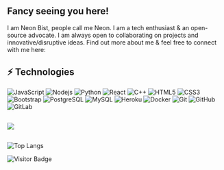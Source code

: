 ## Fancy seeing you here! 

I am Neon Bist, people call me Neon. I am a tech enthusiast & an open-source advocate. I am always open to collaborating on projects and innovative/disruptive ideas. Find out more about me & feel free to connect with me here:


## ⚡ Technologies

![JavaScript](https://img.shields.io/badge/-JavaScript-black?style=flat-square&logo=javascript)
![Nodejs](https://img.shields.io/badge/-Nodejs-black?style=flat-square&logo=Node.js)
![Python](https://img.shields.io/badge/-Python-black?style=flat-square&logo=Python)
![React](https://img.shields.io/badge/-React-black?style=flat-square&logo=react)
![C++](https://img.shields.io/badge/-C++-00599C?style=flat-square&logo=c)
![HTML5](https://img.shields.io/badge/-HTML5-E34F26?style=flat-square&logo=html5&logoColor=white)
![CSS3](https://img.shields.io/badge/-CSS3-1572B6?style=flat-square&logo=css3)
![Bootstrap](https://img.shields.io/badge/-Bootstrap-563D7C?style=flat-square&logo=bootstrap)
![PostgreSQL](https://img.shields.io/badge/-PostgreSQL-336791?style=flat-square&logo=postgresql)
![MySQL](https://img.shields.io/badge/-MySQL-black?style=flat-square&logo=mysql)
![Heroku](https://img.shields.io/badge/-Heroku-430098?style=flat-square&logo=heroku)
![Docker](https://img.shields.io/badge/-Docker-black?style=flat-square&logo=docker)
![Git](https://img.shields.io/badge/-Git-black?style=flat-square&logo=git)
![GitHub](https://img.shields.io/badge/-GitHub-181717?style=flat-square&logo=github)
![GitLab](https://img.shields.io/badge/-GitLab-FCA121?style=flat-square&logo=gitlab)

##
<a href="https://github.com/ShishirBhandari">
    <img align="center" src="https://github-readme-stats.vercel.app/api?username=neon-bist&count_private=true&show_icons=true&theme=yeblu&bg_color=45,000512,002046" />
</a>

<!--
<a href="https://github.com/neon-bist?tab=repositories">
  <img align="center" src="https://github-readme-stats.vercel.app/api/top-langs/?username=neon-bist&langs_count=3&theme=yeblu&hide_border=true" />
</a>
-->
##

![Top Langs](https://github-readme-stats.vercel.app/api/top-langs/?username=neon-bist&hide=TeX&layout=compact)

![Visitor Badge](https://visitor-badge.laobi.icu/badge?page_id=neon-bist.neon-bist)


